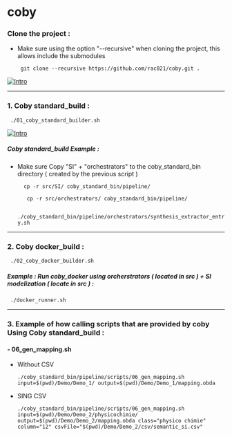 
# coby

### Clone the project :

-  Make sure using the option "--recursive" when cloning the project, this allows include the submodules

   `  git clone --recursive https://github.com/rac021/coby.git . `
  
<p><a href="https://www.youtube.com/watch?v=ruZTuK-ui2s?rel=0" rel="nofollow"><img src="https://user-images.githubusercontent.com/7684497/36728847-7668397a-1bc2-11e8-9050-27858bb3b343.png" alt="Intro" data-canonical-src="https://i.ytimg.com/vi/20KVZ0ZnCl4/mqdefault.jpg" style="max-width:10%;"></a></p>

----------------------------------------------------------------------------------

### 1. Coby standard_build :

   `  ./01_coby_standard_builder.sh `
   
      
 <p><a href="https://www.youtube.com/watch?v=l08JIPcqgrI?rel=0" rel="nofollow"><img src="https://user-images.githubusercontent.com/7684497/36728847-7668397a-1bc2-11e8-9050-27858bb3b343.png" alt="Intro" data-canonical-src="https://i.ytimg.com/vi/20KVZ0ZnCl4/mqdefault.jpg" style="max-width:10%;"></a></p>
  
   
#####  Coby standard_build Example :

-  Make sure Copy "SI" + "orchestrators" to the coby_standard_bin directory ( created by the previous script )

   `   cp -r src/SI/ coby_standard_bin/pipeline/ `
   
   `   cp -r src/orchestrators/ coby_standard_bin/pipeline/`
   
   
   `  ./coby_standard_bin/pipeline/orchestrators/synthesis_extractor_entry.sh `  

----------------------------------------------------------------------------------

### 2. Coby docker_build :

   `  ./02_coby_docker_builder.sh `
   
#####   Example : Run coby_docker using orcherstrators ( located in src ) + SI modelization ( locate in src ) :
  
   `  ./docker_runner.sh `
   
----------------------------------------------------------------------------------

### 3. Example of how calling scripts that are provided by coby Using Coby standard_build :

#### - 06_gen_mapping.sh

-  Without CSV

   ` ./coby_standard_bin/pipeline/scripts/06_gen_mapping.sh input=$(pwd)/Demo/Demo_1/ output=$(pwd)/Demo/Demo_1/mapping.obda `
-  SING CSV 

   ` ./coby_standard_bin/pipeline/scripts/06_gen_mapping.sh input=$(pwd)/Demo/Demo_2/physicochimie/ output=$(pwd)/Demo/Demo_2/mapping.obda class="physico chimie" column="12" csvFile="$(pwd)/Demo/Demo_2/csv/semantic_si.csv"
 `
   

